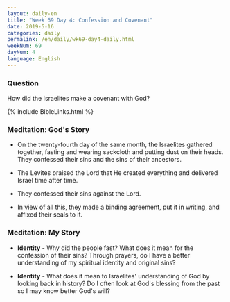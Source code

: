 ```yaml
---
layout: daily-en
title: "Week 69 Day 4: Confession and Covenant"
date: 2019-5-16 
categories: daily
permalink: /en/daily/wk69-day4-daily.html
weekNum: 69
dayNum: 4
language: English
---
```


### Question     
How did the Israelites make a covenant with God?

{% include BibleLinks.html %} 

### Meditation: God's Story   
+ On the twenty-fourth day of the same month, the Israelites gathered together, fasting and wearing sackcloth and putting dust on their heads. They confessed their sins and the sins of their ancestors. 

+ The Levites praised the Lord that He created everything and delivered Israel time after time. 

+ They confessed their sins against the Lord. 

+ In view of all this, they made a binding agreement, put it in writing, and affixed their seals to it. 

### Meditation: My Story   
+ **Identity** - Why did the people fast? What does it mean for the confession of their sins? Through prayers, do I have a better understanding of my spiritual identity and original sins?  

+ **Identity** - What does it mean to Israelites' understanding of God by looking back in history? Do I often look at God's blessing from the past so I may know better God's will? 
